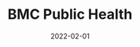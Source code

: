 ---
date: 2022-02-01
##
title:    BMC Public Health 
## Titel der Publikation, beispielweise The Lancet.
##
authors: 'Marconcin, P, Werneck, AO, Peralta, M, et al.'
##
status:   default
##
en:
  subtitle:   'The association between physical activity and mental health during the first year of the COVID-19 pandemic: a systematic review'
  ##
  description: 'The Coronavirus disease-19 (COVID-19) pandemic affected countries worldwide and has changed peoples’ lives. A reduction in physical activity and increased mental health problems were observed, mainly in the first year of the COVID-19 pandemic. Thus, this systematic review aims to examine the association between physical activity and mental health during the first year of the COVID-19 pandemic. In July 2021, a search was applied to PubMed, Scopus, and Web of Science. Eligibility criteria included cross-sectional, prospective, and longitudinal study designs and studies published in English; outcomes included physical activity and mental health (e.g., depressive symptoms, anxiety, positive and negative effects, well-being). Thirty-one studies were included in this review. Overall, the studies suggested that higher physical activity is associated with higher well-being, quality of life as well as lower depressive symptoms, anxiety, and stress, independently of age. There was no consensus for the optimal physical activity level for mitigating negative mental symptoms, neither for the frequency nor for the type of physical activity. Women were more vulnerable to mental health changes and men were more susceptive to physical activity changes. Physical activity has been a good and effective choice to mitigate the negative effects of the COVID-19 pandemic on mental health during the first year of the COVID-19 pandemic. Public health policies should alert for possibilities to increase physical activity during the stay-at-home order in many countries worldwide.'
  ## 
  tags:    [pandemic, exercise, mental health, anxiety]
## 
de: 
  ##
  subtitle:   'Der Zusammenhang zwischen körperlicher Aktivität und psychischer Gesundheit im ersten Jahr der COVID-19-Pandemie: eine systematische Untersuchung'
  ##
  description: 'Die Pandemie der Coronavirus-Krankheit-19 (COVID-19) hat Länder auf der ganzen Welt betroffen und das Leben der Menschen verändert. Vor allem im ersten Jahr der COVID-19-Pandemie wurden eine Verringerung der körperlichen Aktivität und eine Zunahme der psychischen Gesundheitsprobleme beobachtet. Ziel dieser systematischen Übersichtsarbeit ist es daher, den Zusammenhang zwischen körperlicher Aktivität und psychischer Gesundheit während des ersten Jahres der COVID-19-Pandemie zu untersuchen. Im Juli 2021 wurde eine Suche in PubMed, Scopus und Web of Science durchgeführt. Zu den Zulassungskriterien gehörten Querschnitts-, prospektive und Längsschnittstudien sowie Studien, die in englischer Sprache veröffentlicht wurden; zu den Ergebnissen gehörten körperliche Aktivität und psychische Gesundheit (z. B. depressive Symptome, Angst, positive und negative Auswirkungen, Wohlbefinden). Einunddreißig Studien wurden in diese Überprüfung einbezogen. Insgesamt deuten die Studien darauf hin, dass eine höhere körperliche Aktivität mit höherem Wohlbefinden und höherer Lebensqualität sowie mit geringeren depressiven Symptomen, Ängsten und Stress verbunden ist, und zwar unabhängig vom Alter. Es gab keinen Konsens über das optimale Maß an körperlicher Aktivität zur Linderung negativer psychischer Symptome, weder für die Häufigkeit noch für die Art der körperlichen Betätigung. Frauen waren anfälliger für Veränderungen der psychischen Gesundheit und Männer anfälliger für Veränderungen der körperlichen Aktivität. Körperliche Aktivität war eine gute und wirksame Wahl, um die negativen Auswirkungen der COVID-19-Pandemie auf die psychische Gesundheit während des ersten Jahres der COVID-19-Pandemie zu mildern. Die öffentliche Gesundheitspolitik sollte in vielen Ländern weltweit nach Möglichkeiten suchen, die körperliche Aktivität während des Lockdown zu erhöhen.'
  ## 
  ##
  tags:     [Pandemie, körperliche Aktivität, psychische Gesundheit, Angst]
##
group:  "Interventions"
##
credit:      https://doi.org/10.1186/s12889-022-12590-6
## 2020-09-30_10.1038_s41590-020-00808-x.md
---